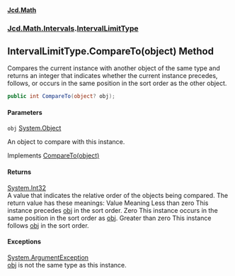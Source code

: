 #### [Jcd.Math](index.md 'index')
### [Jcd.Math.Intervals](Jcd.Math.Intervals.md 'Jcd.Math.Intervals').[IntervalLimitType](Jcd.Math.Intervals.IntervalLimitType.md 'Jcd.Math.Intervals.IntervalLimitType')

## IntervalLimitType.CompareTo(object) Method

Compares the current instance with another object of the same type and returns an integer that indicates whether the current instance precedes, follows, or occurs in the same position in the sort order as the other object.

```csharp
public int CompareTo(object? obj);
```
#### Parameters

<a name='Jcd.Math.Intervals.IntervalLimitType.CompareTo(object).obj'></a>

`obj` [System.Object](https://docs.microsoft.com/en-us/dotnet/api/System.Object 'System.Object')

An object to compare with this instance.

Implements [CompareTo(object)](https://docs.microsoft.com/en-us/dotnet/api/System.IComparable.CompareTo#System_IComparable_CompareTo_System_Object_ 'System.IComparable.CompareTo(System.Object)')

#### Returns
[System.Int32](https://docs.microsoft.com/en-us/dotnet/api/System.Int32 'System.Int32')  
A value that indicates the relative order of the objects being compared. The return value has these meanings: Value Meaning Less than zero This instance precedes [obj](Jcd.Math.Intervals.IntervalLimitType.CompareTo(object).md#Jcd.Math.Intervals.IntervalLimitType.CompareTo(object).obj 'Jcd.Math.Intervals.IntervalLimitType.CompareTo(object).obj') in the sort order. Zero This instance occurs in the same position in the sort order as [obj](Jcd.Math.Intervals.IntervalLimitType.CompareTo(object).md#Jcd.Math.Intervals.IntervalLimitType.CompareTo(object).obj 'Jcd.Math.Intervals.IntervalLimitType.CompareTo(object).obj'). Greater than zero This instance follows [obj](Jcd.Math.Intervals.IntervalLimitType.CompareTo(object).md#Jcd.Math.Intervals.IntervalLimitType.CompareTo(object).obj 'Jcd.Math.Intervals.IntervalLimitType.CompareTo(object).obj') in the sort order.

#### Exceptions

[System.ArgumentException](https://docs.microsoft.com/en-us/dotnet/api/System.ArgumentException 'System.ArgumentException')  
[obj](Jcd.Math.Intervals.IntervalLimitType.CompareTo(object).md#Jcd.Math.Intervals.IntervalLimitType.CompareTo(object).obj 'Jcd.Math.Intervals.IntervalLimitType.CompareTo(object).obj') is not the same type as this instance.